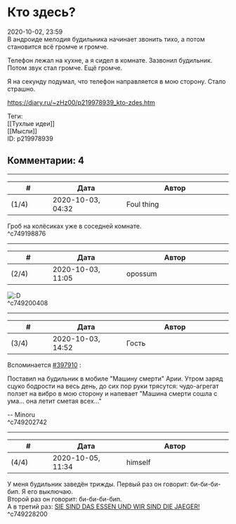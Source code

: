 Кто здесь?
==========

  
2020-10-02, 23:59  
 В андроиде мелодия будильника начинает звонить тихо, а потом становится всё громче и громче.   
   
 Телефон лежал на кухне, а я сидел в комнате. Зазвонил будильник. Потом звук стал громче. Ещё громче.   
   
 Я на секунду подумал, что телефон направляется в мою сторону. Стало страшно.   
  
<https://diary.ru/~zHz00/p219978939_kto-zdes.htm>  
  
Теги:  
[[Тухлые идеи]]  
[[Мысли]]  
ID: p219978939  


Комментарии: 4
--------------

  


---



|         #         |              Дата              |                     Автор                     |           ID           |
| --- | --- | --- | --- |
| (1/4) | 2020-10-03, 04:32 | Foul thing | c749198876 |

  
 Гроб на колёсиках уже в соседней комнате.   
 ^c749198876

---



|         #         |              Дата              |                     Автор                     |           ID           |
| --- | --- | --- | --- |
| (2/4) | 2020-10-03, 11:05 | opossum | c749200408 |

  
 ![:D](http://static.diary.ru/picture/1131.gif)   
 ^c749200408

---



|         #         |              Дата              |                     Автор                     |           ID           |
| --- | --- | --- | --- |
| (3/4) | 2020-10-03, 14:52 | Гость | c749202742 |

  
 Вспоминается  [#397910](https://bash.im/quote/397910)  :   
   
  Поставил на будильник в мобиле "Машину смерти" Арии. Утром заряд сцуко бодрости на весь день, до сих пор руки трясутся: чудо-агрегат ползет на вибро в мою сторону и напевает "Машина смерти сошла с ума... она летит сметая всех..."    
   
 -- Minoru   
 ^c749202742

---



|         #         |              Дата              |                     Автор                     |           ID           |
| --- | --- | --- | --- |
| (4/4) | 2020-10-05, 11:34 | himself | c749228200 |

  
 У меня будильник заведён трижды. Первый раз он говорит: би-би-би-бип. Я его выключаю.   
 Второй раз он говорит: би-би-би-бип.   
 А в третий раз:  [SIE SIND DAS ESSEN UND WIR SIND DIE JAEGER!](https://www.youtube.com/watch?v=z7OFS1tGWp0)    
 ^c749228200